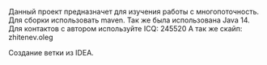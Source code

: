 Данный проект предназначет для изучения работы с многопоточность.
Для сборки использовать maven.
Так же была использована Java 14.
Для контактов с автором используйте ICQ: 245520
А так же скайп: zhitenev.oleg

Создание ветки из IDEA.